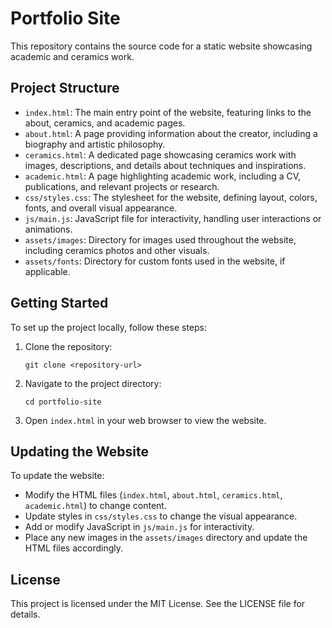 # Portfolio Site

This repository contains the source code for a static website showcasing academic and ceramics work.

## Project Structure

- `index.html`: The main entry point of the website, featuring links to the about, ceramics, and academic pages.
- `about.html`: A page providing information about the creator, including a biography and artistic philosophy.
- `ceramics.html`: A dedicated page showcasing ceramics work with images, descriptions, and details about techniques and inspirations.
- `academic.html`: A page highlighting academic work, including a CV, publications, and relevant projects or research.
- `css/styles.css`: The stylesheet for the website, defining layout, colors, fonts, and overall visual appearance.
- `js/main.js`: JavaScript file for interactivity, handling user interactions or animations.
- `assets/images`: Directory for images used throughout the website, including ceramics photos and other visuals.
- `assets/fonts`: Directory for custom fonts used in the website, if applicable.

## Getting Started

To set up the project locally, follow these steps:

1. Clone the repository:
   ```
   git clone <repository-url>
   ```

2. Navigate to the project directory:
   ```
   cd portfolio-site
   ```

3. Open `index.html` in your web browser to view the website.

## Updating the Website

To update the website:

- Modify the HTML files (`index.html`, `about.html`, `ceramics.html`, `academic.html`) to change content.
- Update styles in `css/styles.css` to change the visual appearance.
- Add or modify JavaScript in `js/main.js` for interactivity.
- Place any new images in the `assets/images` directory and update the HTML files accordingly.

## License

This project is licensed under the MIT License. See the LICENSE file for details.